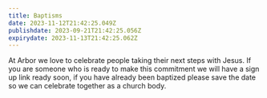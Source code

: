 ```yaml
---
title: Baptisms
date: 2023-11-12T21:42:25.049Z
publishdate: 2023-09-21T21:42:25.056Z
expirydate: 2023-11-13T21:42:25.062Z
---
```

A﻿t Arbor we love to celebrate people taking their next steps with Jesus. If you are someone who is ready to make this commitment we will have a sign up link ready soon, if you have already been baptized please save the date so we can celebrate together as a church body.
